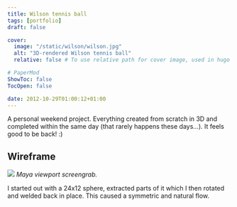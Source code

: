 ```yaml
---
title: Wilson tennis ball
tags: [portfolio]
draft: false

cover:
  image: "/static/wilson/wilson.jpg"
  alt: "3D-rendered Wilson tennis ball"
  relative: false # To use relative path for cover image, used in hugo Page-bundles

# PaperMod
ShowToc: false
TocOpen: false

date: 2012-10-29T01:00:12+01:00
---
```


A personal weekend project. Everything created from scratch in 3D and completed within the same day (that rarely happens these days...). It feels good to be back! :)



## Wireframe

![](fredrikaverpil.github.io/obsidian/static/wilson/wilson_wireframe.jpg)
*Maya viewport screengrab.*

I started out with a 24x12 sphere, extracted parts of it which I then rotated and welded back in place. This caused a symmetric and natural flow.
